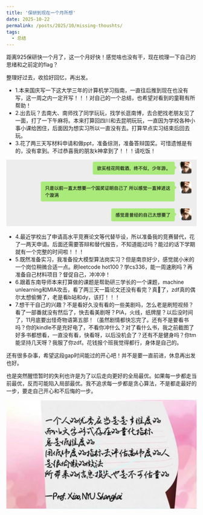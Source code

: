 ```yaml
---
title: '保研到现在一个月所想'
date: 2025-10-22
permalink: /posts/2025/10/missing-thoushts/
tags:
  - 总结
---
```


距离925保研快一个月了，这一个月好快！感觉啥也没有干，现在梳理一下自己的思绪和之前定的flag？

整理好过去，收拾好回忆，再出发。

- 1.本来国庆写一下这大学三年的计算机学习指南，一直往后推到现在也没有写，这一周之内一定开写！！！对自己的一个总结，也希望对看到的童鞋有所帮助！
- 2.出去玩？去南大、南师找了同学玩玩，找学长逛南博，去合肥找老朋友见了一面，打了一下午麻将。本来打算回四川和去昆明玩玩，一直因为学校各种小事小课给困住，后面因为想实习所以一直没有去。打算早点实习结束后回去玩。
- 3.花了两三天写材料申请和做ppt，准备综测，准备答辩国奖。可惜遗憾是有的，没有拿到。不过恭喜我的朋友k神拿到了！！！请吃饭！

<div style="text-align: center;">
  <img src="/images/wechatscreen1.png" alt="image-wechatscreen1" style="zoom:50%;" />
</div>

- 4.最近学校出了申请高水平竞赛论文等代替毕设，所以准备我的竞赛替代，花了一两天申请。后面还需要答辩和替代报告，不知道能过吗？能过的话下学期就有一个完整的时间啦！！！
- 5.既然准备实习，我准备投大模型算法岗实习？但是南京好少，感觉就小米的一个岗位稍微合适一点。刷leetcode hot100？学cs336，能一周速刷吗？再准备自己材料项目？督促自己，冲冲冲！
- 6.跟着东南导师本来打算做的课题是帮助研三学长的一个课题，machine  unlearning和MIA攻击，看了两三天一篇论文还没有看完？真🧎了，zdf真的偶尔太想偷懒了，老是看b站和dy，该打！！！
- 7.想干干自己的兴趣？不是看好久没有看的一些美剧吗，怎么老是刷短视频？看了一部番就没有然后了，快去看美剧呀？PIA，火线，纸牌屋？以后没时间了，11月底要出怪奇物语第五部！（虽然剧情都快忘完了。还有不是要看书吗？你的kindle不是充好电了，不看你冲什么？对了看什么书，我之前截图了好多书都想看，一直没有看，快看呀，以后没机会了？还有不是健身吗？你tm能坚持几天呀？我服了你zdf。花钱报个班我觉得都行，身体是自己的。

还有很多杂事，希望这段gap时间能过的开心吧！并不是要一直前进，休息再出发也好。

也是突然醒悟暂时的失利也许是为了以后走向更好的全局最优。如果每一步都走当前最优，反而可能陷入局部最优。我不追求每一步都是贪心算法，不是都走最好的一步，要走自己开心和不后悔的一步。

![judge-you](/images/judge-you.jpg)
